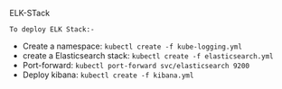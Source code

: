 ELK-STack

`To deploy ELK Stack:-`
- Create a namespace: `kubectl create -f kube-logging.yml`
- create a Elasticsearch stack: `kubectl create -f elasticsearch.yml`
- Port-forward: `kubectl port-forward svc/elasticsearch 9200`
- Deploy kibana: `kubectl create -f kibana.yml`
